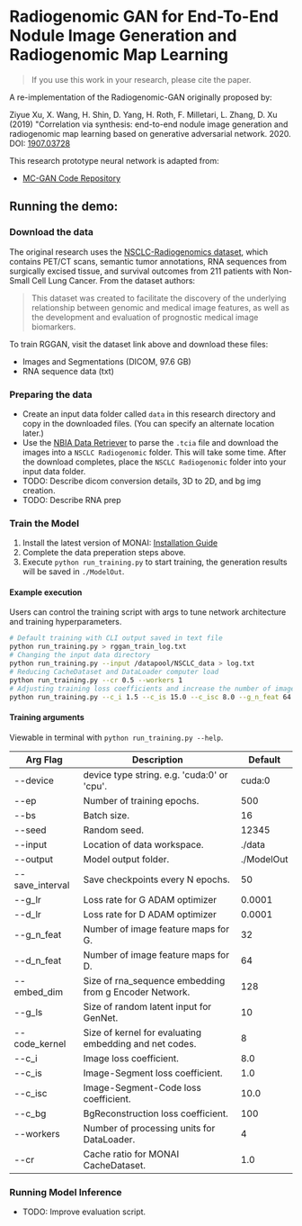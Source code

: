 # Radiogenomic GAN for End-To-End Nodule Image Generation and Radiogenomic Map Learning

> If you use this work in your research, please cite the paper.

A re-implementation of the Radiogenomic-GAN originally proposed by:

Ziyue Xu, X. Wang, H. Shin, D. Yang, H. Roth, F. Milletari, L. Zhang, D. Xu (2019) "Correlation via synthesis: end-to-end nodule image generation and radiogenomic map learning based on generative adversarial network. 2020. DOI: [1907.03728](https://arxiv.org/pdf/1907.03728.pdf)

This research prototype neural network is adapted from:

- [MC-GAN Code Repository](https://github.com/HYOJINPARK/MC_GAN)

## Running the demo:

### Download the data

The original research uses the [NSCLC-Radiogenomics dataset](https://wiki.cancerimagingarchive.net/display/Public/NSCLC+Radiogenomics), which contains PET/CT scans, semantic tumor annotations, RNA sequences from surgically excised tissue, and survival outcomes from 211 patients with Non-Small Cell Lung Cancer. From the dataset authors: 

>  This dataset was created to facilitate the discovery of the underlying relationship between genomic and medical image features, as well as the development and evaluation of prognostic medical image biomarkers.

To train RGGAN, visit the dataset link above and download these files:

- Images and Segmentations (DICOM, 97.6 GB)
- RNA sequence data (txt)

### Preparing the data

- Create an input data folder called `data` in this research directory and copy in the downloaded files. (You can specify an alternate location later.)
- Use the [NBIA Data Retriever](https://wiki.cancerimagingarchive.net/display/NBIA/Downloading+TCIA+Images) to parse the `.tcia` file and download the images into a `NSCLC Radiogenomic` folder. This will take some time. After the download completes, place the `NSCLC Radiogenomic` folder into your input data folder.
- TODO: Describe dicom conversion details, 3D to 2D, and bg img creation.
- TODO: Describe RNA prep

### Train the Model

1. Install the latest version of MONAI: [Installation Guide](https://docs.monai.io/en/latest/installation.html)
2. Complete the data preperation steps above.
3. Execute `python run_training.py` to start training, the generation results will be saved in `./ModelOut`.

#### Example execution

Users can control the training script with args to tune network architecture and training hyperparameters.

```bash
# Default training with CLI output saved in text file
python run_training.py > rggan_train_log.txt
# Changing the input data directory
python run_training.py --input /datapool/NSCLC_data > log.txt
# Reducing CacheDataset and DataLoader computer load
python run_training.py --cr 0.5 --workers 1
# Adjusting training loss coefficients and increase the number of image featuremaps.
python run_training.py --c_i 1.5 --c_is 15.0 --c_isc 8.0 --g_n_feat 64 --d_n_feat 128
```

#### Training arguments

Viewable in terminal with `python run_training.py --help`.

| Arg Flag        | Description                                            | Default    |
| --------------- | ------------------------------------------------------ | ---------- |
| --device        | device type string. e.g. 'cuda:0' or 'cpu'.            | cuda:0     |
| --ep            | Number of training epochs.                             | 500        |
| --bs            | Batch size.                                            | 16         |
| --seed          | Random seed.                                           | 12345      |
| --input         | Location of data workspace.                            | ./data     |
| --output        | Model output folder.                                   | ./ModelOut |
| --save_interval | Save checkpoints every N epochs.                       | 50         |
| --g_lr          | Loss rate for G ADAM optimizer                         | 0.0001     |
| --d_lr          | Loss rate for D ADAM optimizer                         | 0.0001     |
| --g_n_feat      | Number of image feature maps for G.                    | 32         |
| --d_n_feat      | Number of image feature maps for D.                    | 64         |
| --embed_dim     | Size of rna_sequence embedding from g Encoder Network. | 128        |
| --g_ls          | Size of random latent input for GenNet.                | 10         |
| --code_kernel   | Size of kernel for evaluating embedding and net codes. | 8          |
| --c_i           | Image loss coefficient.                                | 8.0        |
| --c_is          | Image-Segment loss coefficient.                        | 1.0        |
| --c_isc         | Image-Segment-Code loss coefficient.                   | 10.0       |
| --c_bg          | BgReconstruction loss coefficient.                     | 100        |
| --workers       | Number of processing units for DataLoader.             | 4          |
| --cr            | Cache ratio for MONAI CacheDataset.                    | 1.0        |

### Running Model Inference

- TODO: Improve evaluation script.
